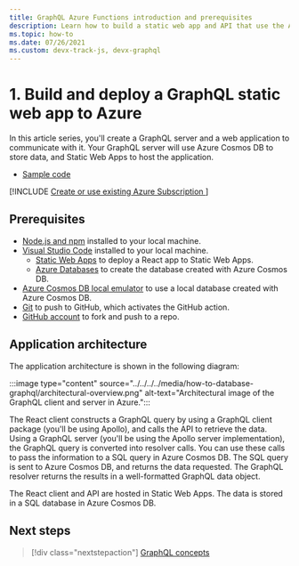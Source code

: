 ```yaml
---
title: GraphQL Azure Functions introduction and prerequisites 
description: Learn how to build a static web app and API that use the Apollo GraphQL client and server libraries to build and run a trivia game app.
ms.topic: how-to
ms.date: 07/26/2021
ms.custom: devx-track-js, devx-graphql
---
```


# 1. Build and deploy a GraphQL static web app to Azure

In this article series, you'll create a GraphQL server and a web application to communicate with it. Your GraphQL server will use Azure Cosmos DB to store data, and Static Web Apps to host the application.

* [Sample code](https://github.com/Azure-Samples/js-e2e-graphql-cosmosdb-static-web-app)

[!INCLUDE [Create or use existing Azure Subscription ](../../../../includes/environment-subscription-h2.md)]

## Prerequisites

- [Node.js and npm](https://nodejs.org/en/download) installed to your local machine.
- [Visual Studio Code](https://code.visualstudio.com/) installed to your local machine. 
    - [Static Web Apps](https://marketplace.visualstudio.com/items?itemName=ms-azuretools.vscode-azurestaticwebapps) to deploy a React app to Static Web Apps.
    - [Azure Databases](https://marketplace.visualstudio.com/items?itemName=ms-azuretools.vscode-cosmosdb) to create the database created with Azure Cosmos DB.
- [Azure Cosmos DB local emulator](/azure/cosmos-db/local-emulator) to use a local database created with Azure Cosmos DB. 
- [Git](https://git-scm.com/downloads) to push to GitHub, which activates the GitHub action.
- [GitHub account](https://github.com/join) to fork and push to a repo.

## Application architecture

The application architecture is shown in the following diagram:

:::image type="content" source="../../../../media/how-to-database-graphql/architectural-overview.png" alt-text="Architectural image of the GraphQL client and server in Azure.":::

The React client constructs a GraphQL query by using a GraphQL client package (you'll be using Apollo), and calls the API to retrieve the data. Using a GraphQL server (you'll be using the Apollo server implementation), the GraphQL query is converted into resolver calls. You can use these calls to pass the information to a SQL query in Azure Cosmos DB. The SQL query is sent to Azure Cosmos DB, and returns the data requested. The GraphQL resolver returns the results in a well-formatted GraphQL data object. 

The React client and API are hosted in Static Web Apps. The data is stored in a SQL database in Azure Cosmos DB.

## Next steps

> [!div class="nextstepaction"]
> [GraphQL concepts](graphql-basics.md)
